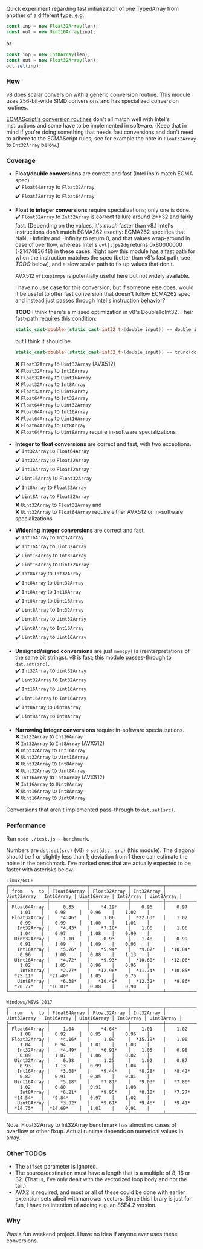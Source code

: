 Quick experiment regarding fast initialization of one TypedArray from another of
a different type, e.g.

```js
const inp = new Float32Array(len);
const out = new Uint16Array(inp);
```

or

```js
const inp = new Int8Array(len);
const out = new Float32Array(len);
out.set(inp);
```

### How

v8 does scalar conversion with a generic conversion routine. This module uses
256-bit-wide SIMD conversions and has specialized conversion routines.

[ECMAScript's conversion routines](https://tc39.github.io/ecma262/#sec-touint32)
don't all match well with Intel's instructions and some have to be implemented
in software. (Keep that in mind if you're doing something that needs fast
conversions and don't need to adhere to the ECMAScript rules; see for example
the note in `Float32Array` to `Int32Array` below.)

### Coverage

* **Float/double conversions** are correct and fast (Intel ins'n match ECMA spec).  
  ✔️ `Float64Array` to `Float32Array`  
  ✔️ `Float32Array` to `Float64Array`

* **Float to integer conversions** require specializations; only one is done.  
  ✔️ `Float32Array` to `Int32Array` is ~~correct~~ failure around 2**32 and fairly fast.
  (Depending on the values, it's *much* faster than v8.) Intel's instructions
  don't match ECMA262 exactly: ECMA262 specifies that NaN, +Infinity and
  -Infinity to return 0, and that values wrap-around in case of overflow,
  whereas Intel's `cvt[t]ps2dq` returns 0x80000000 (-2147483648) in these cases.
  Right now this module has a fast path for when the instruction matches the
  spec (better than v8's fast path, see *TODO* below), and a slow scalar path to
  fix up values that don't.

  AVX512 `vfixupimmps` is potentially useful here but not widely available.

  I have no use case for this conversion, but if someone else does, would it be
  useful to offer fast conversion that doesn't follow ECMA262 spec and instead
  just passes through Intel's instruction behavior?

  **TODO** I think there's a missed optimization in v8's DoubleToInt32.
  Their fast-path requires this condition:
  ```cpp
  static_cast<double>(static_cast<int32_t>(double_input)) == double_input
  ```
  but I think it should be
  ```cpp
  static_cast<double>(static_cast<int32_t>(double_input)) == trunc(double_input)
  ```
  ❌ `Float32Array` to `Uint32Array` (AVX512)  
  ❌ `Float32Array` to `Int16Array`  
  ❌ `Float32Array` to `Uint16Array`  
  ❌ `Float32Array` to `Int8Array`  
  ❌ `Float32Array` to `Uint8Array`  
  ❌ `Float64Array` to `Int32Array`  
  ❌ `Float64Array` to `Uint32Array`  
  ❌ `Float64Array` to `Int16Array`  
  ❌ `Float64Array` to `Uint16Array`  
  ❌ `Float64Array` to `Int8Array`  
  ❌ `Float64Array` to `Uint8Array` require in-software specializations

* **Integer to float conversions** are correct and fast, with two exceptions.  
  ✔️ `Int32Array` to `Float64Array`  
  ✔️ `Int32Array` to `Float32Array`  
  ✔️ `Int16Array` to `Float32Array`  
  ✔️ `Uint16Array` to `Float32Array`  
  ✔️ `Int8Array` to `Float32Array`  
  ✔️ `Uint8Array` to `Float32Array`  
  ❌ `Uint32Array` to `Float32Array` and  
  ❌ `Uint32Array` to `Float64Array` require either AVX512 or in-software specializations

* **Widening integer conversions** are correct and fast.  
  ✔️ ️`Int16Array` to `Int32Array`  
  ✔️ ️`Int16Array` to `Uint32Array`  
  ✔️ ️`Uint16Array` to `Int32Array`  
  ✔️ ️`Uint16Array` to `Uint32Array`  
  ✔️ ️`Int8Array` to `Int32Array`  
  ✔️ ️`Int8Array` to `Uint32Array`  
  ✔️ ️`Int8Array` to `Int16Array`  
  ✔️ ️`Int8Array` to `Uint16Array`  
  ✔️ ️`Uint8Array` to `Int32Array`  
  ✔️ ️`Uint8Array` to `Uint32Array`  
  ✔️ ️`Uint8Array` to `Int16Array`  
  ✔️ ️`Uint8Array` to `Uint16Array`

* **Unsigned/signed conversions** are just `memcpy()`s (reinterpretations of the
  same bit strings). v8 is fast; this module passes-through to `dst.set(src)`.  
  ✔️ `Int32Array` to `Uint32Array`  
  ✔️ `Uint32Array` to `Int32Array`  
  ✔️ `Int16Array` to `Uint16Array`  
  ✔️ `Uint16Array` to `Int16Array`  
  ✔️ `Int8Array` to `Uint8Array`  
  ✔️ `Uint8Array` to `Int8Array`

* **Narrowing integer conversions** require in-software specializations.  
  ❌ `Int32Array` to `Int16Array`  
  ❌ `Int32Array` to `Int8Array` (AVX512)  
  ❌ `Uint32Array` to `Int16Array`  
  ❌ `Uint32Array` to `Uint16Array`  
  ❌ `Uint32Array` to `Int8Array`  
  ❌ `Uint32Array` to `Uint8Array`  
  ❌ `Int16Array` to `Int8Array` (AVX512)  
  ❌ `Int16Array` to `Uint8Array`  
  ❌ `Uint16Array` to `Int8Array`  
  ❌ `Uint16Array` to `Uint8Array`

Conversions that aren't implemented pass-through to `dst.set(src)`.

### Performance

Run `node ./test.js --benchmark`.

Numbers are `dst.set(src)` (v8) ÷ `set(dst, src)` (this module).
The diagonal should be 1 or slightly less than 1; deviation from 1 there can estimate the noise in the benchmark.
I've marked ones that are actually expected to be faster with asterisks below.

```
Linux/GCC8
┌──────────────┬──────────────┬──────────────┬────────────┬─────────────┬────────────┬─────────────┬───────────┬────────────┐
│ from   \  to │ Float64Array │ Float32Array │ Int32Array │ Uint32Array │ Int16Array │ Uint16Array │ Int8Array │ Uint8Array │
├──────────────┼──────────────┼──────────────┼────────────┼─────────────┼────────────┼─────────────┼───────────┼────────────┤
│ Float64Array │     0.85     │    *4.19*    │    0.96    │    0.97     │    1.01    │    0.98     │   0.96    │    1.02    │
│ Float32Array │    *4.46*    │     1.06     │  *22.63*   │    1.02     │    0.99    │    0.99     │   1.00    │    1.01    │
│   Int32Array │    *4.43*    │    *7.18*    │    1.06    │    1.06     │    1.04    │    0.97     │   1.08    │    0.99    │
│  Uint32Array │     1.10     │     0.93     │    1.48    │    0.99     │    0.91    │    1.09     │   1.09    │    0.93    │
│   Int16Array │    *5.76*    │    *5.94*    │   *9.67*   │  *10.84*    │    0.96    │    1.00     │   0.88    │    1.13    │
│  Uint16Array │    *4.72*    │    *9.93*    │  *10.60*   │  *12.06*    │    1.02    │    1.05     │   0.96    │    0.95    │
│    Int8Array │    *2.77*    │   *12.96*    │  *11.74*   │  *10.85*    │  *25.11*   │  *21.40*    │   1.05    │    0.75    │
│   Uint8Array │    *6.38*    │   *10.49*    │  *12.32*   │   *9.86*    │  *20.77*   │  *16.01*    │   0.88    │    0.90    │
└──────────────┴──────────────┴──────────────┴────────────┴─────────────┴────────────┴─────────────┴───────────┴────────────┘
```

```
Windows/MSVS 2017
┌──────────────┬──────────────┬──────────────┬────────────┬─────────────┬────────────┬─────────────┬───────────┬────────────┐
│ from   \  to │ Float64Array │ Float32Array │ Int32Array │ Uint32Array │ Int16Array │ Uint16Array │ Int8Array │ Uint8Array │
├──────────────┼──────────────┼──────────────┼────────────┼─────────────┼────────────┼─────────────┼───────────┼────────────┤
│ Float64Array │     1.04     │    *4.64*    │    1.01    │    1.02     │    1.08    │    0.92     │   0.95    │    0.96    │
│ Float32Array │    *4.16*    │     1.09     │  *35.19*   │    1.00     │    1.04    │    0.94     │   1.01    │    1.03    │
│   Int32Array │    *4.49*    │    *6.91*    │    1.05    │    0.98     │    0.89    │    1.07     │   1.06    │    0.82    │
│  Uint32Array │     0.98     │     1.25     │    1.02    │    0.87     │    0.93    │    1.13     │   0.99    │    1.04    │
│   Int16Array │    *3.68*    │    *9.44*    │   *8.28*   │   *8.42*    │    0.82    │    0.91     │   0.85    │    0.81    │
│  Uint16Array |    *5.18*    │    *7.81*    │   *9.03*   │   *7.80*    │    1.02    │    0.80     │   0.91    │    1.08    │
│    Int8Array │    *6.21*    │    *9.95*    │   *8.10*   │   *7.27*    │  *14.54*   │   *9.84*    │   0.97    │    1.02    │
│   Uint8Array │    *3.82*    │    *9.61*    │   *9.46*   │   *9.41*    │  *14.75*   │  *14.69*    │   1.01    │    0.91    │
└──────────────┴──────────────┴──────────────┴────────────┴─────────────┴────────────┴─────────────┴───────────┴────────────┘
```

Note: Float32Array to Int32Array benchmark has almost no cases of overflow or
other fixup. Actual runtime depends on numerical values in array.

### Other TODOs

* The `offset` parameter is ignored.
* The source/destination must have a length that is a multiple of 8, 16 or 32.
  (That is, I've only dealt with the vectorized loop body and not the tail.)
* AVX2 is required, and most or all of these could be done with earlier
  extension sets albeit with narrower vectors. Since this library is just for
  fun, I have no intention of adding e.g. an SSE4.2 version.

### Why

Was a fun weekend project. I have no idea if anyone ever uses these conversions.
